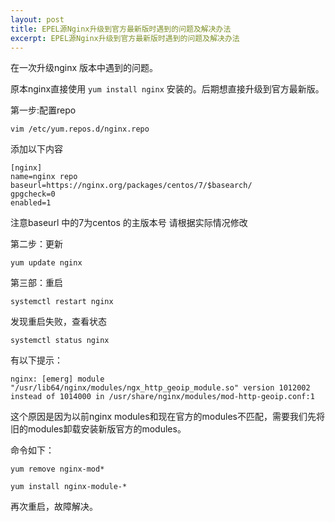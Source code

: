 ```yaml
---
layout: post
title: EPEL源Nginx升级到官方最新版时遇到的问题及解决办法
excerpt: EPEL源Nginx升级到官方最新版时遇到的问题及解决办法
---
```




在一次升级nginx 版本中遇到的问题。

原本nginx直接使用 `yum install nginx` 安装的。后期想直接升级到官方最新版。

第一步:配置repo

```
vim /etc/yum.repos.d/nginx.repo
```

添加以下内容

```
[nginx]
name=nginx repo
baseurl=https://nginx.org/packages/centos/7/$basearch/
gpgcheck=0
enabled=1
```

注意baseurl 中的7为centos 的主版本号 请根据实际情况修改

第二步：更新

```
yum update nginx
```

第三部：重启

```
systemctl restart nginx
```

发现重启失败，查看状态

```
systemctl status nginx
```

有以下提示：

```
nginx: [emerg] module "/usr/lib64/nginx/modules/ngx_http_geoip_module.so" version 1012002 instead of 1014000 in /usr/share/nginx/modules/mod-http-geoip.conf:1
```

这个原因是因为以前nginx modules和现在官方的modules不匹配，需要我们先将旧的modules卸载安装新版官方的modules。

命令如下：

```
yum remove nginx-mod*

yum install nginx-module-*
```

再次重启，故障解决。
